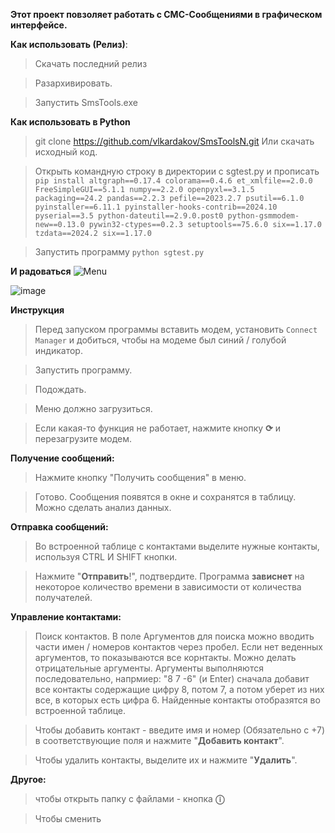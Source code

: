 **Этот проект повзоляет работать с СМС-Сообщениями в графическом интерфейсе.**

**Как использовать (Релиз)**: 
> Скачать последний релиз

> Разархивировать.

> Запустить SmsTools.exe

**Как использовать в Python**
> git clone https://github.com/vlkardakov/SmsToolsN.git
> Или скачать исходный код.

> Открыть командную строку в директории с sgtest.py и прописать `pip install altgraph==0.17.4 colorama==0.4.6 et_xmlfile==2.0.0 FreeSimpleGUI==5.1.1 numpy==2.2.0 openpyxl==3.1.5 packaging==24.2 pandas==2.2.3 pefile==2023.2.7 psutil==6.1.0 pyinstaller==6.11.1 pyinstaller-hooks-contrib==2024.10 pyserial==3.5 python-dateutil==2.9.0.post0 python-gsmmodem-new==0.13.0 pywin32-ctypes==0.2.3 setuptools==75.6.0 six==1.17.0 tzdata==2024.2 six==1.17.0`

> Запустить программу `python sgtest.py`

**И радоваться**
![Menu](https://github.com/user-attachments/assets/61ab5261-1053-484b-b495-e625a994e821)

![image](https://github.com/user-attachments/assets/61c3d6e8-6757-4399-8ee9-ff309cf7fc9c)

**Инструкция**
> Перед запуском программы вставить модем, установить `Connect Manager` и добиться, чтобы на модеме был синий / голубой индикатор.

> Запустить программу.

> Подождать.

> Меню должно загрузиться.

> Если какая-то функция не работает, нажмите кнопку **⟳** и перезагрузите модем. 

**Получение сообщений:**
> Нажмите кнопку "Получить сообщения" в меню.

> Готово. Сообщения появятся в окне и сохранятся в таблицу. Можно сделать анализ данных.

**Отправка сообщений:**
> Во встроенной таблице с контактами выделите нужные контакты, используя CTRL И SHIFT кнопки.

> Нажмите "**Отправить**!", подтвердите. Программа **зависнет** на некоторое количество времени в зависимости от количества получателей.

**Управление контактами:**
> Поиск контактов. В поле Аргументов для поиска можно вводить части имен / номеров контактов через пробел. Если нет веденных аргументов, то показываются все корнтакты. Можно делать отрицательные аргументы. Аргументы выполняются последовательно, напрмиер: "8 7 -6" (и Enter) сначала добавит все контакты содержащие цифру 8, потом 7, а потом уберет из них все, в которых есть цифра 6. Найденные контакты отобразятся во встроенной таблице.

> Чтобы добавить контакт - введите имя и номер (Обязательно с +7) в соответствующие поля и нажмите "**Добавить контакт**".

> Чтобы удалить контакты, выделите их и нажмите "**Удалить**".



**Другое:**
> чтобы открыть папку с файлами - кнопка **ⓘ**

> Чтобы сменить 
